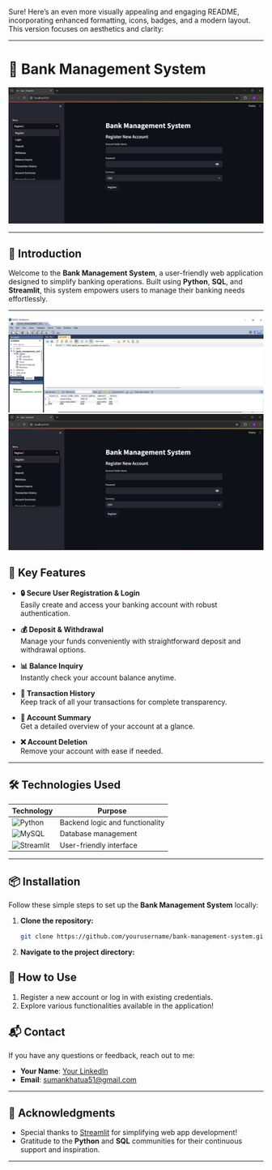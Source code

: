 Sure! Here’s an even more visually appealing and engaging README, incorporating enhanced formatting, icons, badges, and a modern layout. This version focuses on aesthetics and clarity:

---

# 🏦 Bank Management System

![Bank Management System](https://github.com/sumankhatua5/Bank_Management_System/blob/main/Screenshot%202024-10-05%20223935.png)  

---

## 📖 Introduction

Welcome to the **Bank Management System**, a user-friendly web application designed to simplify banking operations. Built using **Python**, **SQL**, and **Streamlit**, this system empowers users to manage their banking needs effortlessly.

---
![Bank Management System](https://github.com/sumankhatua5/Bank_Management_System/blob/main/Screenshot%202024-10-05%20225209.png)  
![Bank Management System](https://github.com/sumankhatua5/Bank_Management_System/blob/main/Screenshot%202024-10-05%20223935.png)  

## 🌟 Key Features

- **🔒 Secure User Registration & Login**  
  Easily create and access your banking account with robust authentication.

- **💰 Deposit & Withdrawal**  
  Manage your funds conveniently with straightforward deposit and withdrawal options.

- **📊 Balance Inquiry**  
  Instantly check your account balance anytime.

- **📜 Transaction History**  
  Keep track of all your transactions for complete transparency.

- **📄 Account Summary**  
  Get a detailed overview of your account at a glance.

- **❌ Account Deletion**  
  Remove your account with ease if needed.

---

## 🛠 Technologies Used

| Technology | Purpose |
|------------|---------|
| ![Python](https://img.shields.io/badge/Python-3776AB?style=for-the-badge&logo=python&logoColor=white) | Backend logic and functionality |
| ![MySQL](https://img.shields.io/badge/MySQL-4479A1?style=for-the-badge&logo=mysql&logoColor=white) | Database management |
| ![Streamlit](https://img.shields.io/badge/Streamlit-FF4B3A?style=for-the-badge&logo=streamlit&logoColor=white) | User-friendly interface |

---

## 📦 Installation

Follow these simple steps to set up the **Bank Management System** locally:

1. **Clone the repository:**

   ```bash
   git clone https://github.com/yourusername/bank-management-system.git
   ```

2. **Navigate to the project directory:**



## 🎨 How to Use

1. Register a new account or log in with existing credentials.
2. Explore various functionalities available in the application!


## 📬 Contact

If you have any questions or feedback, reach out to me:

- **Your Name**: [Your LinkedIn](https://www.linkedin.com/in/suman-khatua-919a7b2b0/)
- **Email**: sumankhatua51@gmail.com

---

## 🎉 Acknowledgments

- Special thanks to [Streamlit](https://streamlit.io/) for simplifying web app development!
- Gratitude to the **Python** and **SQL** communities for their continuous support and inspiration.

---

